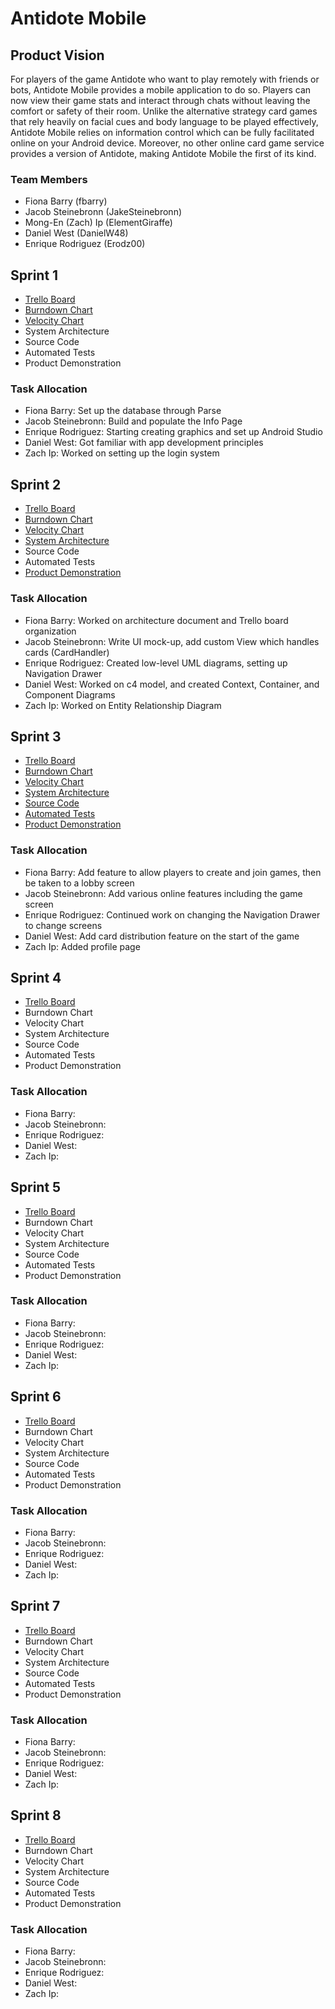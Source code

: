 # Antidote Mobile

## Product Vision

For players of the game Antidote who want to play remotely with friends or bots, Antidote Mobile provides a mobile application to do so. Players can now view their game stats and interact through chats without leaving the comfort or safety of their room. Unlike the alternative strategy card games that rely heavily on facial cues and body language to be played effectively, Antidote Mobile relies on information control which can be fully facilitated online on your Android device. Moreover, no other online card game service provides a version of Antidote, making Antidote Mobile the first of its kind.

### Team Members

- Fiona Barry (fbarry)
- Jacob Steinebronn (JakeSteinebronn)
- Mong-En (Zach) Ip (ElementGiraffe)
- Daniel West (DanielW48)
- Enrique Rodriguez (Erodz00)

## Sprint 1

- [Trello Board](https://trello.com/b/4BXuyGVT/antidote-planning)
- [Burndown Chart](https://docs.google.com/drawings/d/1DphdQxI2VC6NBV8ki5pzwNgX5mfWGEvkf1lrGDsCFlw/edit)
- [Velocity Chart](https://docs.google.com/drawings/d/16rvN4Frxrgw_4FFaJiSVTQm7VpvmOW8X7FXCXC2kVLU/edit)
- System Architecture
- Source Code
- Automated Tests
- Product Demonstration

### Task Allocation

- Fiona Barry: Set up the database through Parse
- Jacob Steinebronn: Build and populate the Info Page
- Enrique Rodriguez: Starting creating graphics and set up Android Studio
- Daniel West: Got familiar with app development principles
- Zach Ip: Worked on setting up the login system

## Sprint 2
 
- [Trello Board](https://trello.com/b/4BXuyGVT/antidote-planning)
- [Burndown Chart](https://docs.google.com/drawings/d/1JCJZOAMAWwgHDhH4fQI5nDxEwt-b9voHQQ8owbaSqNo/edit)
- [Velocity Chart](https://docs.google.com/drawings/d/16rvN4Frxrgw_4FFaJiSVTQm7VpvmOW8X7FXCXC2kVLU/edit)
- [System Architecture](https://github.com/fbarry/Antidote-Mobile/tree/master/artifacts/architecture.md)
- Source Code
- Automated Tests
- [Product Demonstration](https://www.youtube.com/watch?v=ZVlSfPpOeVQ)

### Task Allocation

- Fiona Barry: Worked on architecture document and Trello board organization
- Jacob Steinebronn: Write UI mock-up, add custom View which handles cards (CardHandler)
- Enrique Rodriguez: Created low-level UML diagrams, setting up Navigation Drawer
- Daniel West: Worked on c4 model, and created Context, Container, and Component Diagrams
- Zach Ip: Worked on Entity Relationship Diagram

## Sprint 3

- [Trello Board](https://trello.com/b/4BXuyGVT/antidote-planning)
- [Burndown Chart](https://docs.google.com/drawings/d/1E7qSSjzJW04xwiGujTXYdIxMOspmxSeiHkRL1O4JMio/edit)
- [Velocity Chart](https://docs.google.com/drawings/d/16rvN4Frxrgw_4FFaJiSVTQm7VpvmOW8X7FXCXC2kVLU/edit)
- [System Architecture](https://github.com/fbarry/Antidote-Mobile/tree/master/artifacts/architecture.md)
- [Source Code](https://github.com/fbarry/Antidote-Mobile/tree/master/app/src/main)
- [Automated Tests](https://github.com/fbarry/Antidote-Mobile/tree/master/app/src/androidTest/java)
- [Product Demonstration](https://youtu.be/bGv0rCc_4JY)

### Task Allocation

- Fiona Barry: Add feature to allow players to create and join games, then be taken to a lobby screen
- Jacob Steinebronn: Add various online features including the game screen
- Enrique Rodriguez: Continued work on changing the Navigation Drawer to change screens
- Daniel West: Add card distribution feature on the start of the game
- Zach Ip: Added profile page

## Sprint 4

- [Trello Board](https://trello.com/b/4BXuyGVT/antidote-planning)
- Burndown Chart
- Velocity Chart
- System Architecture
- Source Code
- Automated Tests
- Product Demonstration

### Task Allocation

- Fiona Barry:
- Jacob Steinebronn:
- Enrique Rodriguez:
- Daniel West:
- Zach Ip: 

## Sprint 5

- [Trello Board](https://trello.com/b/4BXuyGVT/antidote-planning)
- Burndown Chart
- Velocity Chart
- System Architecture
- Source Code
- Automated Tests
- Product Demonstration

### Task Allocation

- Fiona Barry:
- Jacob Steinebronn:
- Enrique Rodriguez:
- Daniel West:
- Zach Ip: 

## Sprint 6

- [Trello Board](https://trello.com/b/4BXuyGVT/antidote-planning)
- Burndown Chart
- Velocity Chart
- System Architecture
- Source Code
- Automated Tests
- Product Demonstration

### Task Allocation

- Fiona Barry:
- Jacob Steinebronn:
- Enrique Rodriguez:
- Daniel West:
- Zach Ip: 

## Sprint 7

- [Trello Board](https://trello.com/b/4BXuyGVT/antidote-planning)
- Burndown Chart
- Velocity Chart
- System Architecture
- Source Code
- Automated Tests
- Product Demonstration

### Task Allocation

- Fiona Barry:
- Jacob Steinebronn:
- Enrique Rodriguez:
- Daniel West:
- Zach Ip: 

## Sprint 8

- [Trello Board](https://trello.com/b/4BXuyGVT/antidote-planning)
- Burndown Chart
- Velocity Chart
- System Architecture
- Source Code
- Automated Tests
- Product Demonstration

### Task Allocation

- Fiona Barry:
- Jacob Steinebronn:
- Enrique Rodriguez:
- Daniel West:
- Zach Ip: 

